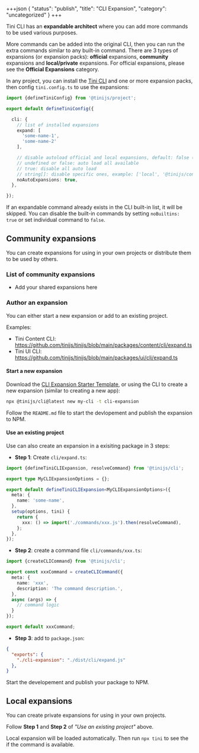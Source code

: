 +++json
{
  "status": "publish",
  "title": "CLI Expansion",
  "category": "uncategorized"
}
+++

Tini CLI has an **expandable architect** where you can add more commands to be used various purposes.

More commands can be added into the original CLI, then you can run the extra commands similar to any built-in command. There are 3 types of expansions (or expansion packs): **official** expansions, **community** expansions and **local/private** expansions. For official expansions, please see the **Official Expansions** category.

In any project, you can install the [Tini CLI](/cli) and one or more expansion packs, then config `tini.config.ts` to use the expansions:

```ts
import {defineTiniConfig} from '@tinijs/project';

export default defineTiniConfig({

  cli: {
    // list of installed expansions
    expand: [
      'some-name-1',
      'some-name-2'
    ],

    // disable autoload official and local expansions, default: false (auto load all available)
    // undefined or false: auto load all available
    // true: disable all auto load
    // string[]: disable specific ones, example: ['local', '@tinijs/content']
    noAutoExpansions: true,
  },

});
```

If an expandable command already exists in the CLI built-in list, it will be skipped. You can disable the built-in commands by setting `noBuiltins: true` or set individual command to `false`.

## Community expansions

You can create expansions for using in your own projects or distribute them to be used by others.

### List of community expansions

- Add your shared expansions here

### Author an expansion

You can either start a new expansion or add to an existing project.

Examples:
  - Tini Content CLI: <https://github.com/tinijs/tinijs/blob/main/packages/content/cli/expand.ts>
  - Tini UI CLI: <https://github.com/tinijs/tinijs/blob/main/packages/ui/cli/expand.ts>

#### Start a new expansion

Download the [CLI Expansion Starter Template](https://github.com/tinijs/cli-expansion-starter), or using the CLI to create a new expansion (similar to creating a new app):

```bash
npx @tinijs/cli@latest new my-cli -t cli-expansion
```

Follow the `README.md` file to start the devlopement and publish the expansion to NPM.

#### Use an existing project

Use can also create an expansion in a exisiting package in 3 steps:

- **Step 1**: Create `cli/expand.ts`:

```ts
import {defineTiniCLIExpansion, resolveCommand} from '@tinijs/cli';

export type MyCLIExpansionOptions = {};

export default defineTiniCLIExpansion<MyCLIExpansionOptions>({
  meta: {
    name: 'some-name',
  },
  setup(options, tini) {
    return {
      xxx: () => import('./commands/xxx.js').then(resolveCommand),
    };
  },
});
```

- **Step 2**: create a command file `cli/commands/xxx.ts`:

```ts
import {createCLICommand} from '@tinijs/cli';

export const xxxCommand = createCLICommand({
  meta: {
    name: 'xxx',
    description: 'The command description.',
  },
  async (args) => {
    // command logic
  }
});

export default xxxCommand;
```

- **Step 3**: add to `package.json`:

```json
{
  "exports": {
    "./cli-expansion": "./dist/cli/expand.js"
  },
}
```

Start the developement and publish your package to NPM.

## Local expansions

You can create private expansions for using in your own projects.

Follow **Step 1** and **Step 2** of _"Use an existing project"_ above.

Local expansion will be loaded automatically. Then run `npx tini` to see the if the command is available.
